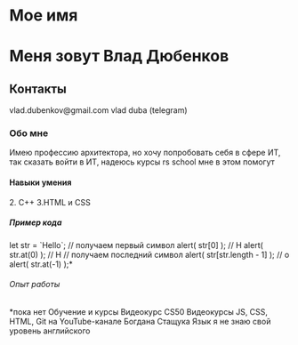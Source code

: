 <h1> Мое имя <h1>
Меня зовут Влад Дюбенков
<h2> Контакты </h2>
vlad.dubenkov@gmail.com
vlad duba (telegram)
<h3> Обо мне </h3>
Имею профессию архитектора, но хочу попробовать себя в сфере ИТ, так сказать войти в ИТ, надеюсь курсы rs school мне в этом помогут
<h4> Навыки умения </h4>
2. С++
3.HTML и CSS
<h5> Пример кода </h5>
let str = `Hello`;
// получаем первый символ
alert( str[0] ); // H
alert( str.at(0) ); // H
// получаем последний символ
alert( str[str.length - 1] ); // o
alert( str.at(-1) );*
<h6> Опыт рабoты </h6>
*пока нет
<h7> Обучение и курсы </h7>
Видеокурс CS50
Видеокурсы JS, CSS, HTML, Git на YouTube-канале Бoгдана Стащука
<h8> Язык </h8>
я не знаю свой уровень английского
